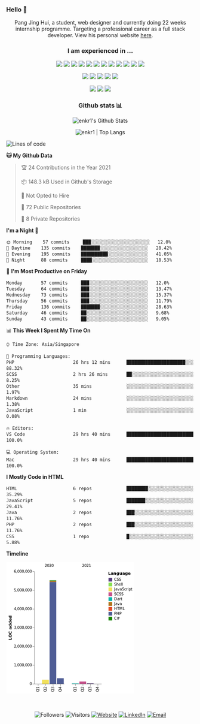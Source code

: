 ### Hello 👋

<p align="center">
  Pang Jing Hui, a student, web designer and currently doing 22 weeks internship programme. 
  Targeting a professional career as a full stack developer. 
  View his personal website <a href="https://enkr.business" target="_blank">here</a>.
</p>

<h3 align="center">I am experienced in ... </h3>

<p align="center">
  <img src="http://img.shields.io/badge/-Java-F89820?style=flat&logo=java&logoColor=white">
  <img src="http://img.shields.io/badge/-PHP-8993be?style=flat&logo=php&logoColor=white">
  <img src="https://img.shields.io/badge/-C%23-e6000d?style=flat&logo=c-sharp&logoColor=ffffff">
  <img src="https://img.shields.io/badge/-JavaScript-eed718?style=flat&logo=javascript&logoColor=ffffff">
  <img src="https://img.shields.io/badge/-JQuery-blue?style=flat&logo=jquery&logoColor=ffffff">
  <img src="https://img.shields.io/badge/-HTML5-E34F26?style=flat&logo=html5&logoColor=white">
  <img src="https://img.shields.io/badge/-CSS3-1572B6?style=flat&logo=css3&logoColor=white">
  <img src="https://img.shields.io/badge/-Sass-cc6699?style=flat&logo=sass&logoColor=ffffff">
  <img src="https://img.shields.io/badge/-Bootstrap-563D7C?style=flat&logo=bootstrap&logoColor=white">
  <img src="http://img.shields.io/badge/-WordPress-blue?style=flat&logo=wordpress&logoColor=white">
  <img src="https://img.shields.io/badge/-MySQL-00758F?style=flat&logo=mysql&logoColor=FFFFFF">
  <img src="https://img.shields.io/badge/-Firebase-FFA611?style=flat&logo=firebase&logoColor=FFFFFF">
</p>

<p align="center">
  <img src="http://img.shields.io/badge/-Git-black?style=flat&logo=git&logoColor=f34f29">
  <img src="http://img.shields.io/badge/-Github-black?style=flat&logo=github&logoColor=FFFFFF">
  <img src="http://img.shields.io/badge/-Android%20Studio-black?style=flat&logo=android%20studio&logoColor=669933">
  <img src="http://img.shields.io/badge/-VS%20Code-black?style=flat&logo=visual%20studio%20code&logoColor=007ACC">
  <img src="http://img.shields.io/badge/-Docker-black?style=flat&logo=docker&logoColor=0db7ed">
</p>
<!--   <img src="http://img.shields.io/badge/-Google%20Cloud%20Platform-4285F4?style=flat&logo=google%20cloud&logoColor=white"> -->
<!--   <img src="https://img.shields.io/badge/-React-000000?style=flat&logo=react&logoColor=00c8ff"> -->
<!-- <img src="https://img.shields.io/badge/-Progressive Web Apps-5A0FC8?style=flat"> -->
<!--   <img src="https://img.shields.io/badge/-C%20&%20C++-659ad2?style=flat&logo=c%2B%2B&logoColor=ffffff"> -->
<!--   <img src="https://img.shields.io/badge/-Python-black?style=flat&logo=python&logoColor=white">  -->

<!-- <h3 align="center">Software Development Life Cycle (SDLC)</h3> -->

<p align="center">
  <img src="https://img.shields.io/badge/-Agile-5A0FC8?style=flat">
  <img src="https://img.shields.io/badge/-KanBan-5A0FC8?style=flat">
  <img src="https://img.shields.io/badge/-Agile-5A0FC8?style=flat">  
</p>

<div>
  
  <h3 align="center">Github stats 📊</h3>
  
  <p align="center">
    <img alt="enkr1's Github Stats" src="https://github-readme-stats.vercel.app/api?username=enkr1&show_icons=true&hide_border=true&count_private=true&show_icons=true&theme=tokyonight" />
  </p>

  <p align="center">
    <img src="https://github-readme-stats.vercel.app/api/top-langs/?username=enkr1&layout=compact&hide_border=true&count_private=true&theme=tokyonight" alt="enkr1 |  Top Langs" />
  </p>

</div>

<!--START_SECTION:waka-->
![Lines of code](https://img.shields.io/badge/From%20Hello%20World%20I%27ve%20Written-6.0%20million%20lines%20of%20code-blue)

**🐱 My Github Data** 

> 🏆 24 Contributions in the Year 2021
 > 
> 📦 148.3 kB Used in Github's Storage 
 > 
> 🚫 Not Opted to Hire
 > 
> 📜 72 Public Repositories 
 > 
> 🔑 8 Private Repositories  
 > 
**I'm a Night 🦉** 

```text
🌞 Morning    57 commits     ███░░░░░░░░░░░░░░░░░░░░░░   12.0% 
🌆 Daytime    135 commits    ███████░░░░░░░░░░░░░░░░░░   28.42% 
🌃 Evening    195 commits    ██████████░░░░░░░░░░░░░░░   41.05% 
🌙 Night      88 commits     ████░░░░░░░░░░░░░░░░░░░░░   18.53%

```
📅 **I'm Most Productive on Friday** 

```text
Monday       57 commits     ███░░░░░░░░░░░░░░░░░░░░░░   12.0% 
Tuesday      64 commits     ███░░░░░░░░░░░░░░░░░░░░░░   13.47% 
Wednesday    73 commits     ███░░░░░░░░░░░░░░░░░░░░░░   15.37% 
Thursday     56 commits     ███░░░░░░░░░░░░░░░░░░░░░░   11.79% 
Friday       136 commits    ███████░░░░░░░░░░░░░░░░░░   28.63% 
Saturday     46 commits     ██░░░░░░░░░░░░░░░░░░░░░░░   9.68% 
Sunday       43 commits     ██░░░░░░░░░░░░░░░░░░░░░░░   9.05%

```


📊 **This Week I Spent My Time On** 

```text
⌚︎ Time Zone: Asia/Singapore

💬 Programming Languages: 
PHP                      26 hrs 12 mins      ██████████████████████░░░   88.32% 
SCSS                     2 hrs 26 mins       ██░░░░░░░░░░░░░░░░░░░░░░░   8.25% 
Other                    35 mins             ░░░░░░░░░░░░░░░░░░░░░░░░░   1.97% 
Markdown                 24 mins             ░░░░░░░░░░░░░░░░░░░░░░░░░   1.38% 
JavaScript               1 min               ░░░░░░░░░░░░░░░░░░░░░░░░░   0.08%

🔥 Editors: 
VS Code                  29 hrs 40 mins      █████████████████████████   100.0%

💻 Operating System: 
Mac                      29 hrs 40 mins      █████████████████████████   100.0%

```

**I Mostly Code in HTML** 

```text
HTML                     6 repos             ████████░░░░░░░░░░░░░░░░░   35.29% 
JavaScript               5 repos             ███████░░░░░░░░░░░░░░░░░░   29.41% 
Java                     2 repos             ███░░░░░░░░░░░░░░░░░░░░░░   11.76% 
PHP                      2 repos             ███░░░░░░░░░░░░░░░░░░░░░░   11.76% 
CSS                      1 repo              █░░░░░░░░░░░░░░░░░░░░░░░░   5.88%

```


**Timeline**

![Chart not found](https://raw.githubusercontent.com/enkr1/enkr1/master/charts/bar_graph.png) 


<!--END_SECTION:waka-->

<br>

<div align="center">
  <p> 
  <img src="https://img.shields.io/github/followers/enkr1?label=Follow&style=social" alt="Followers" />
  <img src="https://visitor-badge.glitch.me/badge?page_id=enkr1.enkr1" alt="Visitors" />
  <a href="https://enkr.business/" target="_blank"><img alt="Website" src="https://img.shields.io/badge/Website-enkr.business-blue?style=flat&logo=google-chrome"></a>
  <a href="https://www.linkedin.com/in/jinghuipang/" target="_blank"><img alt="LinkedIn" src="https://img.shields.io/badge/LinkedIn-@jinghuipang-blue?style=flat&logo=linkedin"></a>
  <a href="mailto:enkr99@gmail.com"><img alt="Email" src="https://img.shields.io/badge/Email-enkr99@gmail.com-blue?style=flat&logo=gmail"></a>
  </p>
</div>
